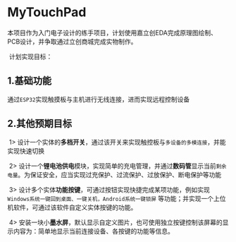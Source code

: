 # MyTouchPad

​	本项目作为入门电子设计的练手项目，计划使用嘉立创EDA完成原理图绘制、PCB设计，并争取通过立创商城完成实物制作。

​	计划实现目标：

## 1.基础功能

​	通过`ESP32`实现触摸板与主机进行无线连接，进而实现远程控制设备

## 2.其他预期目标

​	1> 设计一个实体的**多档开关**，通过该开关来实现触控板与`多设备的多模连接`，并能实现快速切换

​	2> 设计一个**锂电池供电**模块，实现简单的充电管理，并通过**数码管**显示当前`剩余电量`。为保证安全，应当实现过充保护、过流保护、过放保护、断电保护等功能

​	3> 设计多个实体**功能按键**，可通过按钮实现快捷完成某项功能，例如实现 `Windows系统一键回到桌面、一键关机，Android系统一键锁屏` 等功能；并实现一个上位机软件，可通过该软件自定义实体按键的功能。

​	4> 安装一块小**墨水屏**，默认显示自定义图片，也可使用独立按键控制该屏幕的显示内容为：简单地显示当前连接设备、各按键的功能等信息。
